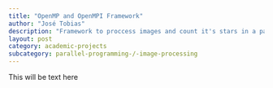 ```yaml
---
title: "OpenMP and OpenMPI Framework"
author: "José Tobias"
description: "Framework to proccess images and count it's stars in a parallel computing platform"
layout: post
category: academic-projects
subcategory: parallel-programming-/-image-processing
---
```


This will be text here